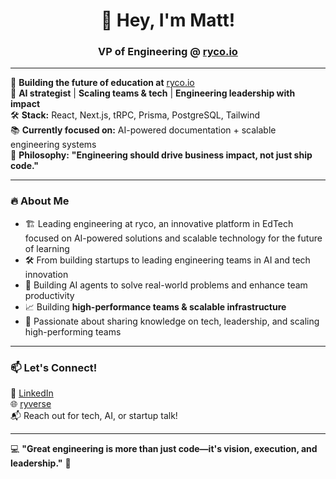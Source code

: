 <h1 align="center">👋 Hey, I'm Matt!</h1>
<h3 align="center">VP of Engineering @ <a href="https://ryco.io">ryco.io</a></h3>

---

🚀 **Building the future of education at** [ryco.io](https://ryco.io)  
🤖 **AI strategist** | **Scaling teams & tech** | **Engineering leadership with impact**  
🛠 **Stack:** React, Next.js, tRPC, Prisma, PostgreSQL, Tailwind  
📚 **Currently focused on:** AI-powered documentation + scalable engineering systems  
🎯 **Philosophy:** **"Engineering should drive business impact, not just ship code."**  

---

### 🔥 About Me  
- 🏗️ Leading engineering at ryco, an innovative platform in EdTech focused on AI-powered solutions and scalable technology for the future of learning
- 🛠️ From building startups to leading engineering teams in AI and tech innovation
- 🤖 Building AI agents to solve real-world problems and enhance team productivity
- 📈 Building **high-performance teams & scalable infrastructure**  
- 🤝 Passionate about sharing knowledge on tech, leadership, and scaling high-performing teams

---

### 📫 Let's Connect!  
💼 [LinkedIn](https://www.linkedin.com/in/mattmull/)  
🌐 [ryverse](https://app.ryco.io/ryverse)  
📬 Reach out for tech, AI, or startup talk!  

---

💻 **"Great engineering is more than just code—it's vision, execution, and leadership."** 🚀
